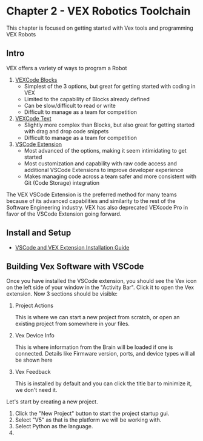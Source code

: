 # Chapter 2 - VEX Robotics Toolchain

This chapter is focused on getting started with Vex tools and programming VEX Robots

## Intro

VEX offers a variety of ways to program a Robot

1.  [VEXCode Blocks](https://www.vexrobotics.com/vexcode/blocks)
    - Simplest of the 3 options, but great for getting started with coding in VEX
    - Limited to the capability of Blocks already defined
    - Can be slow/difficult to read or write
    - Difficult to manage as a team for competition
2.  [VEXCode Text](https://www.vexrobotics.com/vexcode/text)
    - Slightly more complex than Blocks, but also great for getting started with drag and drop code snippets
    - Difficult to manage as a team for competition
3.  [VSCode Extension](https://www.vexrobotics.com/vexcode/vscode-extension)
    - Most advanced of the options, making it seem intimidating to get started
    - Most customization and capability with raw code access and additional VSCode Extensions to improve developer experience
    - Makes managing code across a team safer and more consistent with Git (Code Storage) integration

The VEX VSCode Extension is the preferred method for many teams because of its advanced capabilities and similarity to the rest of the Software Engineering industry. VEX has also deprecated VEXcode Pro in favor of the VSCode Extension going forward.

## Install and Setup

- [VSCode and VEX Extension Installation Guide](https://kb.vex.com/hc/en-us/articles/8608960771092-VS-Code-Installation-Guide-for-V5#installing-the-supporting-extensions-HInSe)

## Building Vex Software with VSCode

Once you have installed the VSCode extension, you should see the Vex icon on the left side of your window in the "Activity Bar". Click it to open the Vex extension. Now 3 sections should be visible:

1. Project Actions

   This is where we can start a new project from scratch, or open an existing project from somewhere in your files.

2. Vex Device Info

   This is where information from the Brain will be loaded if one is connected. Details like Firmware version, ports, and device types will all be shown here

3. Vex Feedback

   This is installed by default and you can click the title bar to minimize it, we don't need it.

Let's start by creating a new project.

1. Click the "New Project" button to start the project startup gui.
2. Select "V5" as that is the platform we will be working with.
3. Select Python as the language.
4.
